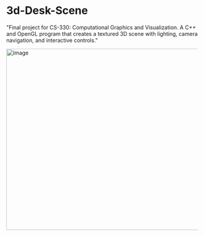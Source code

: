 # 3d-Desk-Scene
"Final project for CS-330: Computational Graphics and Visualization. A C++ and OpenGL program that creates a textured 3D scene with lighting, camera navigation, and interactive controls."


<img width="596" height="478" alt="image" src="https://github.com/user-attachments/assets/f62c9182-2079-4419-a4c5-b6dbfc6ffb7f" />
